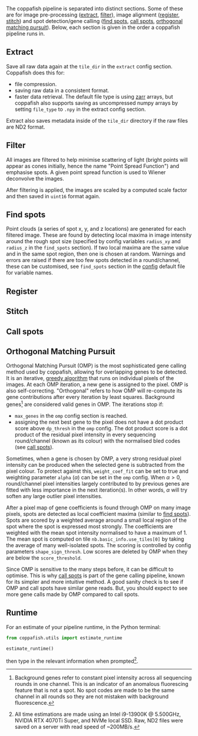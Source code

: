 The coppafish pipeline is separated into distinct sections. Some of these are for image pre-processing
([extract](#extract), [filter](#filter)), image alignment ([register](#register), [stitch](#stitch)) and spot 
detection/gene calling ([find spots](#find-spots), [call spots](#call-spots), 
[orthogonal matching pursuit](#orthogonal-matching-pursuit)). Below, each section is given in the order a coppafish
pipeline runs in.

## Extract

Save all raw data again at the `tile_dir` in the `extract` config section. Coppafish does this for:

* file compression.
* saving raw data in a consistent format.
* faster data retrieval. The default file type is using [zarr](https://zarr.readthedocs.io/) arrays, but coppafish also
supports saving as uncompressed numpy arrays by setting `file_type` to `.npy` in the extract config section.

Extract also saves metadata inside of the `tile_dir` directory if the raw files are ND2 format.

## Filter

All images are filtered to help minimise scattering of light (bright points will appear as cones initially, hence the
name "Point Spread Function") and emphasise spots. A given point spread function is used to Wiener deconvolve the 
images.

After filtering is applied, the images are scaled by a computed scale factor and then saved in `uint16` format again.

## Find spots

Point clouds (a series of spot x, y, and z locations) are generated for each filtered image. These are found by
detecting local maxima in image intensity around the rough spot size (specified by config variables `radius_xy` and
`radius_z` in the `find_spots` section). If two local maxima are the same value and in the same spot region, then one
is chosen at random. Warnings and errors are raised if there are too few spots detected in a round/channel, these can
be customised, see `find_spots` section in the
<a href="https://github.com/reillytilbury/coppafish/blob/alpha/coppafish/setup/settings.default.ini" target="_blank">
config</a> default file for variable names.

## Register

## Stitch

## Call spots

## Orthogonal Matching Pursuit

Orthogonal Matching Pursuit (OMP) is the most sophisticated gene calling method used by coppafish, allowing for
overlapping genes to be detected. It is an iterative,
<a href="https://en.wikipedia.org/wiki/Greedy_algorithm" target="_blank">greedy algorithm</a> that runs on individual
pixels of the images. At each OMP iteration, a new gene is assigned to the pixel. OMP is also self-correcting.
"Orthogonal" refers to how OMP will re-compute its gene contributions after every iteration by least squares.
Background genes[^1] are considered valid genes in OMP. The iterations stop if:

* `max_genes` in the `omp` config section is reached.
* assigning the next best gene to the pixel does not have a dot product score above `dp_thresh` in the `omp` config.
The dot product score is a dot product of the residual pixel intensity in every sequencing round/channel (known as its
colour) with the normalised bled codes (see [call spots](#call-spots)).

Sometimes, when a gene is chosen by OMP, a very strong residual pixel intensity can be produced when the selected gene
is subtracted from the pixel colour. To protect against this, `weight_coef_fit` can be set to true and weighting
parameter `alpha` ($\alpha$) can be set in the `omp` config. When $\alpha>0$, round/channel pixel intensities largely
contributed to by previous genes are fitted with less importance in the next iteration(s). In other words, $\alpha$
will try soften any large outlier pixel intensities.

<!-- TODO: Should expand more on the OMP gene scoring here -->
After a pixel map of gene coefficients is found through OMP on many image pixels, spots are detected as local
coefficient maxima (similar to [find spots](#find-spots)). Spots are scored by a weighted average around a small local
region of the spot where the spot is expressed most strongly. The coefficients are weighted with the mean spot
intensity normalised to have a maximum of 1. The mean spot is computed on tile `nb.basic_info.use_tiles[0]` by taking
the average of many well-isolated spots. The scoring is controlled by config parameters `shape_sign_thresh`. Low scores 
are deleted by OMP when they are below the `score_threshold`.

Since OMP is sensitive to the many steps before, it can be difficult to optimise. This is why [call spots](#call-spots)
is part of the gene calling pipeline, known for its simpler and more intuitive method. A good sanity check is to see if
OMP and call spots have similar gene reads. But, you should expect to see more gene calls made by OMP compared to call
spots.

## Runtime

For an estimate of your pipeline runtime, in the Python terminal:
```python
from coppafish.utils import estimate_runtime

estimate_runtime()
```
then type in the relevant information when prompted[^2].


[^1]:
    Background genes refer to constant pixel intensity across all sequencing rounds in one channel. This is an
    indicator of an anomalous fluorescing feature that is not a spot. No spot codes are made to be the same channel in
    all rounds so they are not mistaken with background fluorescence.
[^2]:
    All time estimations are made using an Intel i9-13900K @ 5.500GHz, NVIDIA RTX 4070Ti Super, and NVMe local SSD. 
    Raw, ND2 files were saved on a server with read speed of ~200MB/s.
